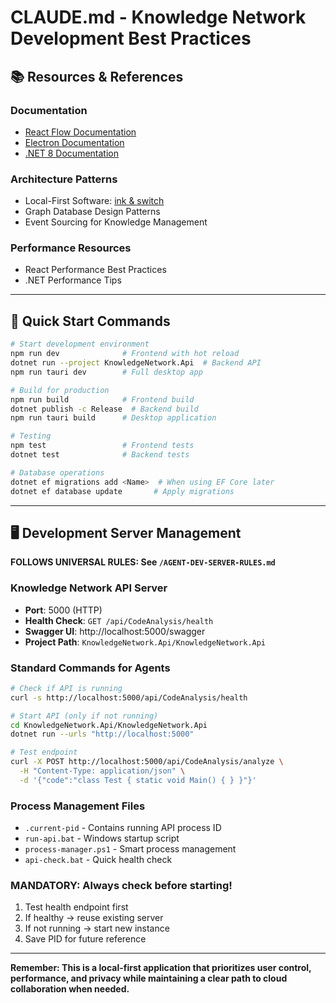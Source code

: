 # CLAUDE.md - Knowledge Network Development Best Practices

## 📚 Resources & References

### Documentation
- [React Flow Documentation](https://reactflow.dev/docs)
- [Electron Documentation](https://www.electronjs.org/docs/latest)
- [.NET 8 Documentation](https://docs.microsoft.com/en-us/dotnet/)

### Architecture Patterns
- Local-First Software: [ink & switch](https://www.inkandswitch.com/local-first/)
- Graph Database Design Patterns
- Event Sourcing for Knowledge Management

### Performance Resources
- React Performance Best Practices
- .NET Performance Tips

---

## 🚀 Quick Start Commands

```bash
# Start development environment
npm run dev              # Frontend with hot reload
dotnet run --project KnowledgeNetwork.Api  # Backend API
npm run tauri dev        # Full desktop app

# Build for production
npm run build            # Frontend build
dotnet publish -c Release  # Backend build
npm run tauri build      # Desktop application

# Testing
npm test                 # Frontend tests
dotnet test              # Backend tests

# Database operations
dotnet ef migrations add <Name>  # When using EF Core later
dotnet ef database update       # Apply migrations
```

---

## 🖥️ Development Server Management

**FOLLOWS UNIVERSAL RULES: See `/AGENT-DEV-SERVER-RULES.md`**

### Knowledge Network API Server
- **Port**: 5000 (HTTP)
- **Health Check**: `GET /api/CodeAnalysis/health`
- **Swagger UI**: http://localhost:5000/swagger
- **Project Path**: `KnowledgeNetwork.Api/KnowledgeNetwork.Api`

### Standard Commands for Agents
```bash
# Check if API is running
curl -s http://localhost:5000/api/CodeAnalysis/health

# Start API (only if not running)
cd KnowledgeNetwork.Api/KnowledgeNetwork.Api
dotnet run --urls "http://localhost:5000"

# Test endpoint
curl -X POST http://localhost:5000/api/CodeAnalysis/analyze \
  -H "Content-Type: application/json" \
  -d '{"code":"class Test { static void Main() { } }"}'
```

### Process Management Files
- `.current-pid` - Contains running API process ID
- `run-api.bat` - Windows startup script
- `process-manager.ps1` - Smart process management
- `api-check.bat` - Quick health check

### MANDATORY: Always check before starting!
1. Test health endpoint first
2. If healthy → reuse existing server
3. If not running → start new instance
4. Save PID for future reference

---

**Remember: This is a local-first application that prioritizes user control, performance, and privacy while maintaining a clear path to cloud collaboration when needed.**
